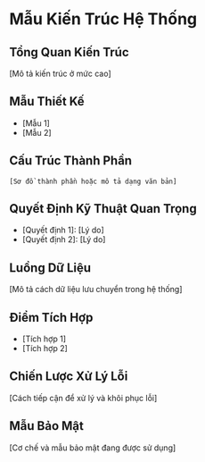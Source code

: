 # Mẫu Kiến Trúc Hệ Thống

## Tổng Quan Kiến Trúc
[Mô tả kiến trúc ở mức cao]

## Mẫu Thiết Kế
- [Mẫu 1]
- [Mẫu 2]

## Cấu Trúc Thành Phần
```
[Sơ đồ thành phần hoặc mô tả dạng văn bản]
```

## Quyết Định Kỹ Thuật Quan Trọng
- [Quyết định 1]: [Lý do]
- [Quyết định 2]: [Lý do]

## Luồng Dữ Liệu
[Mô tả cách dữ liệu lưu chuyển trong hệ thống]

## Điểm Tích Hợp
- [Tích hợp 1]
- [Tích hợp 2]

## Chiến Lược Xử Lý Lỗi
[Cách tiếp cận để xử lý và khôi phục lỗi]

## Mẫu Bảo Mật
[Cơ chế và mẫu bảo mật đang được sử dụng] 